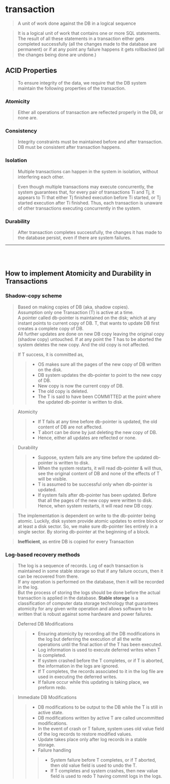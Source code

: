 # transaction

> A unit of work done against the DB in a logical sequence     

> It is a logical unit of work that contains one or more SQL statements. The result of all these statements in a
transaction either gets completed successfully (all the changes made to the database are permanent) or if at any
point any failure happens it gets rollbacked (all the changes being done are undone.)

## ACID Properties

> To ensure integrity of the data, we require that the DB system maintain the following properties of the transaction.

### Atomicity
> Either all operations of transaction are reflected properly in the DB, or none are.

### Consistency 
> Integrity constraints must be maintained before and after transaction.
> DB must be consistent after transaction happens.

### Isolation
> Multiple transactions can happen in the system in isolation, without interfering each other.

> Even though multiple transactions may execute concurrently, the system guarantees that, for every pair of transactions Ti and Tj, it appears to Ti that either Tj finished execution before Ti started, or Tj started execution after Ti finished. Thus, each transaction is unaware of other transactions executing concurrently in the system.

### Durability 
> After transaction completes successfully, the changes it has made to the database persist, even if there are system failures.

<hr/>

<br/>
<br/>

## How to implement Atomicity and Durability in Transactions


### Shadow-copy scheme
> Based on making copies of DB (aka, shadow copies).  
> Assumption only one Transaction (T) is active at a time.  
> A pointer called db-pointer is maintained on the disk; which at any instant points to current copy of DB.
> T, that wants to update DB first creates a complete copy of DB.  
> All further updates are done on new DB copy leaving the original copy (shadow copy) untouched.
> If at any point the T has to be aborted the system deletes the new copy. And the old copy is not affected.   

> If T success, it is committed as,  
>> * OS makes sure all the pages of the new copy of DB written on the disk.
>> * DB system updates the db-pointer to point to the new copy of DB.
>> * New copy is now the current copy of DB.
>> * The old copy is deleted.
>> * The T is said to have been COMMITTED at the point where the updated db-pointer is written to disk.

> Atomicity
>> * If T fails at any time before db-pointer is updated, the old content of DB are not affected.
>> * T abort can be done by just deleting the new copy of DB.
>> * Hence, either all updates are reflected or none.

> Durability
>> * Suppose, system fails are any time before the updated db-pointer is written to disk.
>> * When the system restarts, it will read db-pointer & will thus, see the original content of DB and none of the effects of T will be visible.
>> * T is assumed to be successful only when db-pointer is updated.
>> * If system fails after db-pointer has been updated. Before that all the pages of the new copy were written to disk. Hence, when system restarts, it will read new DB copy.

> The implementation is dependent on write to the db-pointer being atomic. Luckily, disk system provide atomic updates to entire block or at least a disk sector. So, we make sure db-pointer lies entirely in a single sector. By storing db-pointer at the beginning of a block.

> __Inefficient__, as entire DB is copied for every Transaction

### Log-based recovery methods

> The log is a sequence of records. Log of each transaction is maintained in some stable storage so that if any failure occurs, then it can be recovered from there.  
> If any operation is performed on the database, then it will be recorded in the log.   
> But the process of storing the logs should be done before the actual transaction is applied in the database.
> __Stable storage__ is a classification of computer data storage technology that guarantees atomicity for any given write operation and allows software to be written that is robust against some hardware and power failures.

> Deferred DB Modifications   
>> * Ensuring atomicity by recording all the DB modifications in the log but deferring the execution of all the write operations until the final action of the T has been executed.
>> * Log information is used to execute deferred writes when T is completed.
>> * If system crashed before the T completes, or if T is aborted, the information in the logs are ignored.
>> * If T completes, the records associated to it in the log file are used in executing the deferred writes.
>> * If failure occur while this updating is taking place, we preform redo.

> Immediate DB Modifications
>> * DB modifications to be output to the DB while the T is still in active state.
>> * DB modifications written by active T are called uncommitted modifications.
>> * In the event of crash or T failure, system uses old value field of the log records to restore modified values.
>> * Update takes place only after log records in a stable storage.
>> * Failure handling
>>> * System failure before T completes, or if T aborted, then old value field is used to undo the T.
>>> * If T completes and system crashes, then new value field is used to redo T having commit logs in the logs.